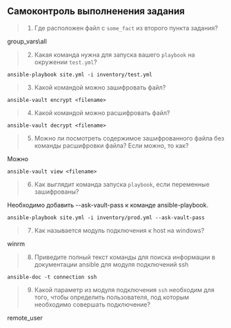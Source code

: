 ## Самоконтроль выполненения задания

>1. Где расположен файл с `some_fact` из второго пункта задания?

group_vars\all

>2. Какая команда нужна для запуска вашего `playbook` на окружении `test.yml`?

```commandline
ansible-playbook site.yml -i inventory/test.yml
```

>3. Какой командой можно зашифровать файл?

```commandline
ansible-vault encrypt <filename>
```   

>4. Какой командой можно расшифровать файл?

```commandline
ansible-vault decrypt <filename>
```  

>5. Можно ли посмотреть содержимое зашифрованного файла без команды расшифровки файла? Если можно, то как?

Можно
```commandline
ansible-vault view <filename>
```  

>6. Как выглядит команда запуска `playbook`, если переменные зашифрованы?
   
Необходимо добавить --ask-vault-pass к команде ansible-playbook.

```commandline
ansible-playbook site.yml -i inventory/prod.yml --ask-vault-pass
```

>7. Как называется модуль подключения к host на windows?

winrm

>8. Приведите полный текст команды для поиска информации в документации ansible для модуля подключений ssh

```commandline
ansible-doc -t connection ssh
```   

>9. Какой параметр из модуля подключения `ssh` необходим для того, чтобы определить пользователя, под которым необходимо совершать подключение?

remote_user